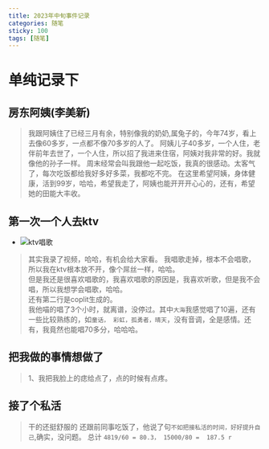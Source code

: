 ```yaml
---
title: 2023年中旬事件记录
categories: 随笔
sticky: 100
tags: [随笔]
---  
```

 
<Meta/>

# 单纯记录下
## 房东阿姨(李美新)
> 我跟阿姨住了已经三月有余，特别像我的奶奶,属兔子的，今年74岁，看上去像60多岁，一点都不像70多岁的人了。
> 阿姨儿子40多岁，一个人住，老伴前年去世了，一个人住，所以招了我进来住宿，阿姨对我非常的好。我就像他的孙子一样。
> 周末经常会叫我跟他一起吃饭，我真的很感动。太客气了，每次吃饭都给我好多好多菜，我都吃不完。
> 在这里希望阿姨，身体健康，活到99岁，哈哈，希望我走了，阿姨也能开开开心心的，还有，希望她的田能大丰收。

## 第一次一个人去ktv
* ![ktv唱歌](../.vuepress/public/img/annual-summary/summary.png)
> 其实我录了视频，哈哈，有机会给大家看。
> 我唱歌走掉，根本不会唱歌，所以我在ktv根本放不开，像个屌丝一样，哈哈。  
> 但是我还是很喜欢唱歌的，我喜欢唱歌的原因是，我喜欢听歌，但是我不会唱，所以我想学会唱歌，哈哈。  
> 还有第二行是coplit生成的。  
> 我他喵的唱了3个小时，就离谱，没停过。其中`大海`我感觉唱了10遍，还有一些比较熟练的，如`童话，
彩虹，孤勇者，晴天`，没有音调，全是感情。还有，我竟然也能唱70多分，哈哈哈。   

## 把我做的事情想做了 
> 1、我把我脸上的痣给点了，点的时候有点疼。

## 接了个私活
> 干的还挺舒服的
> 还跟前同事吃饭了，他说了句`不如把接私活的时间，好好提升自己`,确实，没问题。
总计 `4819/60 = 80.3， 15000/80 =  187.5 r`
